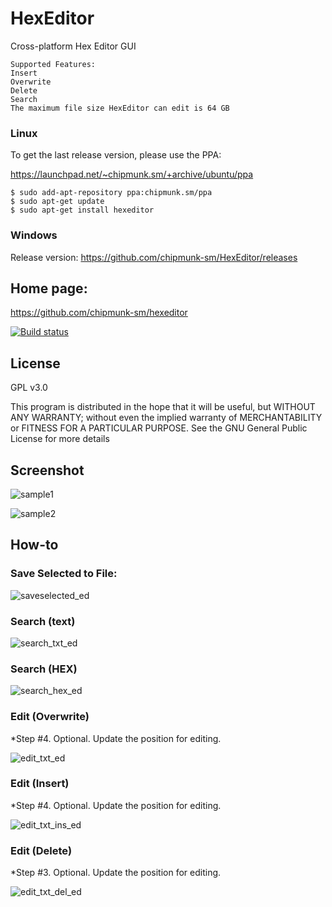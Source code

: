 # HexEditor
Cross-platform Hex Editor GUI
```
Supported Features:
Insert
Overwrite
Delete
Search
The maximum file size HexEditor can edit is 64 GB
```
### Linux
To get the last release version, please use the PPA:

https://launchpad.net/~chipmunk.sm/+archive/ubuntu/ppa

```
$ sudo add-apt-repository ppa:chipmunk.sm/ppa
$ sudo apt-get update
$ sudo apt-get install hexeditor
```
### Windows
Release version: https://github.com/chipmunk-sm/HexEditor/releases

## Home page:

https://github.com/chipmunk-sm/hexeditor

[![Build status](https://ci.appveyor.com/api/projects/status/ig500t2beurjfivx?svg=true)](https://ci.appveyor.com/project/chipmunk-sm/hexeditor)

## License
GPL v3.0

This program is distributed in the hope that it will be useful,
but WITHOUT ANY WARRANTY; without even the implied warranty of
MERCHANTABILITY or FITNESS FOR A PARTICULAR PURPOSE.  See the
GNU General Public License for more details

## Screenshot
![sample1](https://user-images.githubusercontent.com/29524958/42383939-651f2108-8141-11e8-820f-7420aad16661.png)

![sample2](https://user-images.githubusercontent.com/29524958/42384098-c5debd0a-8141-11e8-9197-244e4236e4c0.png)


## How-to

### Save Selected to File:
![saveselected_ed](https://user-images.githubusercontent.com/29524958/42350919-3dfbfd20-80bb-11e8-949c-3a01c7a885dc.png)

### Search (text)
![search_txt_ed](https://user-images.githubusercontent.com/29524958/42353553-d6bb5700-80c9-11e8-80cb-fff05a09ca0a.png)

### Search (HEX) 
![search_hex_ed](https://user-images.githubusercontent.com/29524958/42383452-ee8458b6-813f-11e8-9c73-1b59b0435246.png)

### Edit (Overwrite)

*Step #4. Optional. Update the position for editing.

![edit_txt_ed](https://user-images.githubusercontent.com/29524958/42349585-e9027718-80b5-11e8-9228-d721ec9169e4.png)

### Edit (Insert)

*Step #4. Optional. Update the position for editing.

![edit_txt_ins_ed](https://user-images.githubusercontent.com/29524958/42350175-01b85a6e-80b8-11e8-9e86-9ee4152f7e45.png)

### Edit (Delete)

*Step #3. Optional. Update the position for editing.

![edit_txt_del_ed](https://user-images.githubusercontent.com/29524958/42350564-b441ca0c-80b9-11e8-8e1f-19e1bea4dafd.png)


